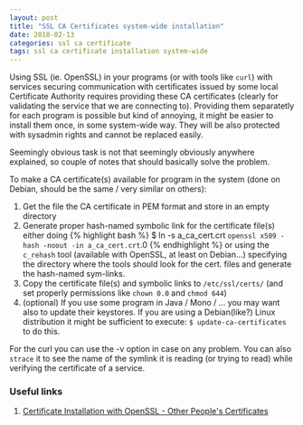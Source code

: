 ```yaml
---
layout: post
title: "SSL CA Certificates system-wide installation"
date: 2018-02-13
categories: ssl ca certificate
tags: ssl ca certificate installation system-wide
---
```

Using SSL (ie. OpenSSL) in your programs (or with tools like `curl`) with
services securing communication with certificates issued by some local
Certificate Authority requires providing these CA certificates (clearly
for validating the service that we are connecting to). Providing them
separatetly for each program is possible but kind of annoying, it might be
easier to install them once, in some system-wide way.
They will be also protected with sysadmin rights and cannot be replaced easily.

Seemingly obvious task is not that seemingly obviously anywhere explained,
so couple of notes that should basically solve the problem.

To make a CA certificate(s) available for program in the system (done on Debian,
should be the same / very similar on others):

1. Get the file the CA certificate in PEM format and store in an empty directory
2. Generate proper hash-named symbolic link for the certificate file(s) either doing
{% highlight bash %}
$ ln -s a_ca_cert.crt `openssl x509 -hash -noout -in a_ca_cert.crt`.0
{% endhighlight  %}
or using the `c_rehash` tool (available with OpenSSL, at least on Debian...)
specifying the directory where the tools should look for the cert. files and
generate the hash-named sym-links.
3. Copy the certificate file(s) and symbolic links to `/etc/ssl/certs/`
(and set properly permissions like `chown 0.0` and `chmod 644`)
4. (optional) If you use some program in Java / Mono / ... you may want also
to update their keystores. If you are using a Debian(like?) Linux distribution
it might be sufficient to execute: `$ update-ca-certificates` to do this.

For the curl you can use the -v option in case on any problem. You can also
`strace` it to see the name of the symlink it is reading (or trying to read)
while verifying the certificate of a service.


### Useful links
1. [Certificate Installation with OpenSSL - Other People's Certificates][cert_inst.1]

[cert_inst.1]:   http://gagravarr.org/writing/openssl-certs/others.shtml

